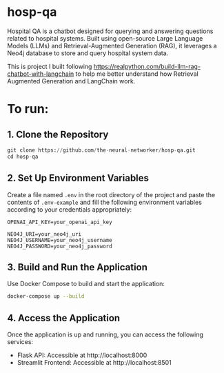 # hosp-qa
Hospital QA is a chatbot designed for querying and answering questions related to hospital systems. Built using open-source Large Language Models (LLMs) and Retrieval-Augmented Generation (RAG), it leverages a Neo4j database to store and query hospital system data.

This is project I built following https://realpython.com/build-llm-rag-chatbot-with-langchain to help me better understand how Retrieval Augmented Generation and LangChain work.
# To run:

## 1. Clone the Repository

```python
git clone https://github.com/the-neural-networker/hosp-qa.git
cd hosp-qa
```

## 2. Set Up Environment Variables

Create a file named `.env` in the root directory of the project and paste the contents of `.env-example` and fill the following environment variables according to your credentials appropriately:

```
OPENAI_API_KEY=your_openai_api_key

NEO4J_URI=your_neo4j_uri
NEO4J_USERNAME=your_neo4j_username
NEO4J_PASSWORD=your_neo4j_password
```

## 3. Build and Run the Application
Use Docker Compose to build and start the application:

```zsh
docker-compose up --build
```

## 4. Access the Application
Once the application is up and running, you can access the following services:

- Flask API: Accessible at http://localhost:8000
- Streamlit Frontend: Accessible at http://localhost:8501